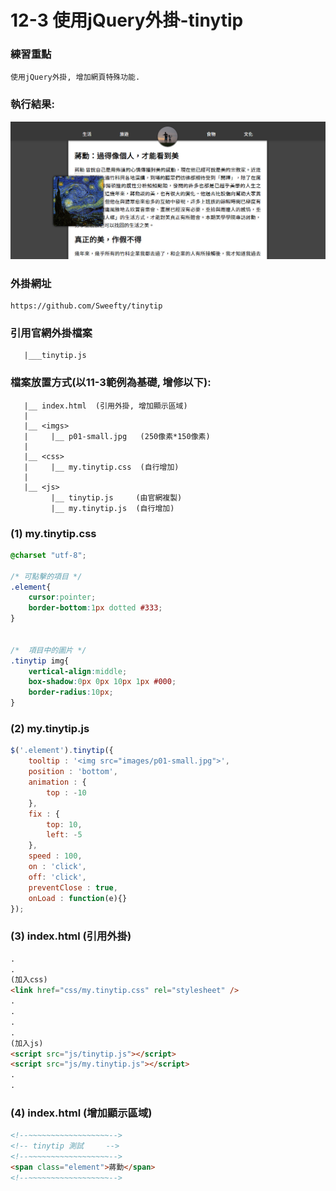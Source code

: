 # 12-3 使用jQuery外掛-tinytip

### 練習重點
```
使用jQuery外掛, 增加網頁特殊功能.
```

### 執行結果:
![GitHub Logo](/imgs/results12-3.jpg)


### 外掛網址
```
https://github.com/Sweefty/tinytip
```

### 引用官網外掛檔案
```
   |___tinytip.js   
```


### 檔案放置方式(以11-3範例為基礎, 增修以下):
```
   |__ index.html  (引用外掛, 增加顯示區域) 
   |    
   |__ <imgs>
   |     |__ p01-small.jpg   (250像素*150像素)
   |
   |__ <css>
   |     |__ my.tinytip.css  (自行增加) 
   |
   |__ <js>
         |__ tinytip.js     (由官網複製)     
         |__ my.tinytip.js  (自行增加)       
```


### (1) my.tinytip.css
``` css
@charset "utf-8";

/* 可點擊的項目 */
.element{
    cursor:pointer;	
    border-bottom:1px dotted #333;	
}


/*  項目中的圖片 */
.tinytip img{
    vertical-align:middle;
    box-shadow:0px 0px 10px 1px #000;	
    border-radius:10px;
}
```

### (2) my.tinytip.js
``` js
$('.element').tinytip({
    tooltip : '<img src="images/p01-small.jpg">',
    position : 'bottom',
    animation : {
        top : -10
    },
    fix : {
        top: 10,
        left: -5
    },
    speed : 100,
    on : 'click',
    off: 'click',
    preventClose : true,
    onLoad : function(e){}
});
```

### (3) index.html (引用外掛)  
``` html
.
.
(加入css)
<link href="css/my.tinytip.css" rel="stylesheet" />
.
.
.
.
(加入js)
<script src="js/tinytip.js"></script> 
<script src="js/my.tinytip.js"></script> 
.
.
```

### (4) index.html (增加顯示區域)  
``` html
<!--~~~~~~~~~~~~~~~~~~-->
<!-- tinytip 測試     -->
<!--~~~~~~~~~~~~~~~~~~-->
<span class="element">蔣勳</span>
<!--~~~~~~~~~~~~~~~~~~--> 
```
